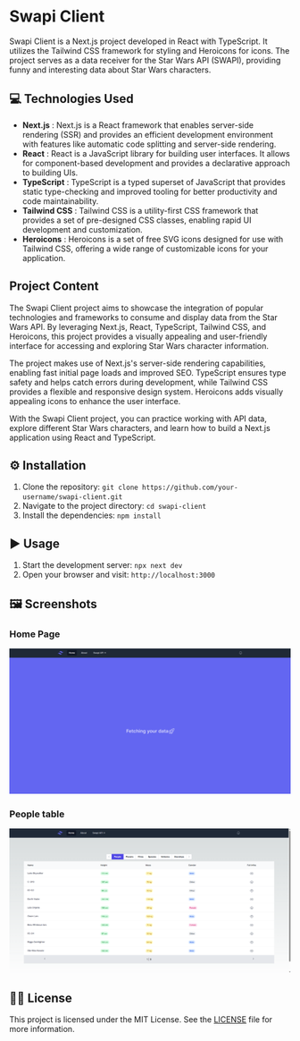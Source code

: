 # Swapi Client

Swapi Client is a Next.js project developed in React with TypeScript. It utilizes the Tailwind CSS framework for styling and Heroicons for icons. The project serves as a data receiver for the Star Wars API (SWAPI), providing funny and interesting data about Star Wars characters.

## 💻 Technologies Used

- **Next.js** : Next.js is a React framework that enables server-side rendering (SSR) and provides an efficient development environment with features like automatic code splitting and server-side rendering.
- **React** : React is a JavaScript library for building user interfaces. It allows for component-based development and provides a declarative approach to building UIs.
- **TypeScript** : TypeScript is a typed superset of JavaScript that provides static type-checking and improved tooling for better productivity and code maintainability.
- **Tailwind CSS** : Tailwind CSS is a utility-first CSS framework that provides a set of pre-designed CSS classes, enabling rapid UI development and customization.
- **Heroicons** : Heroicons is a set of free SVG icons designed for use with Tailwind CSS, offering a wide range of customizable icons for your application.

## Project Content

The Swapi Client project aims to showcase the integration of popular technologies and frameworks to consume and display data from the Star Wars API. By leveraging Next.js, React, TypeScript, Tailwind CSS, and Heroicons, this project provides a visually appealing and user-friendly interface for accessing and exploring Star Wars character information.

The project makes use of Next.js's server-side rendering capabilities, enabling fast initial page loads and improved SEO. TypeScript ensures type safety and helps catch errors during development, while Tailwind CSS provides a flexible and responsive design system. Heroicons adds visually appealing icons to enhance the user interface.

With the Swapi Client project, you can practice working with API data, explore different Star Wars characters, and learn how to build a Next.js application using React and TypeScript.

## ⚙️ Installation

1. Clone the repository: `git clone https://github.com/your-username/swapi-client.git`
2. Navigate to the project directory: `cd swapi-client`
3. Install the dependencies: `npm install`

## ▶️ Usage

1. Start the development server: `npx next dev`
2. Open your browser and visit: `http://localhost:3000`

## 🖼️ Screenshots

### Home Page

![Home Page](github/assets/home.png)

### People table

![People table](github/assets/people.png)

## 🧑‍⚖️ License

This project is licensed under the MIT License. See the [LICENSE](LICENSE) file for more information.
